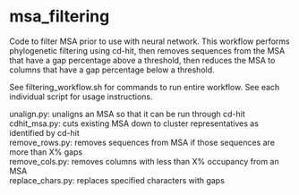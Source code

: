 # msa_filtering
Code to filter MSA prior to use with neural network. This workflow performs phylogenetic filtering using cd-hit, then removes sequences from the MSA that have a gap percentage above a threshold, then reduces the MSA to columns that have a gap percentage below a threshold. 

See filtering_workflow.sh for commands to run entire workflow. See each individual script for usage instructions.

unalign.py: unaligns an MSA so that it can be run through cd-hit  
cdhit_msa.py: cuts existing MSA down to cluster representatives as identified by cd-hit  
remove_rows.py: removes sequences from MSA if those sequences are more than X% gaps  
remove_cols.py: removes columns with less than X% occupancy from an MSA  
replace_chars.py: replaces specified characters with gaps  
